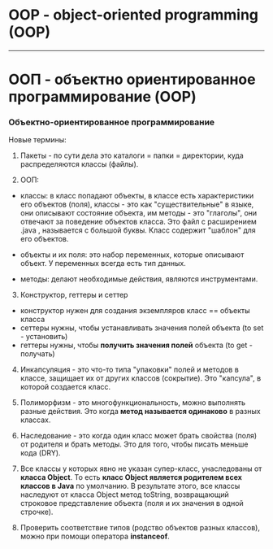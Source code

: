 # OOP - object-oriented programming (OOP)


__________________________________________________


# ООП - объектно ориентированное программирование (OOP)

### Объектно-ориентированное программирование
Новые термины:
1. Пакеты - по сути дела это каталоги = папки = директории, куда распределяются классы (файлы).  

2. ООП:
- классы: в класс попадают объекты, в классе есть характеристики его объектов (поля), 
классы - это как "существительные" в языке, они описывают состояние объекта,
им методы - это "глаголы", они отвечают за поведение объектов класса.
Это файл с расширением .java , называется с большой буквы.
Класс содержит "шаблон" для его объектов. 

- объекты и их поля: это набор переменных, которые описывают объект. У переменных 
всегда есть тип данных.

- методы: делают необходимые действия, являются инструментами. 

3. Конструктор, геттеры и сеттер

- конструктор нужен для создания экземпляров класс == объекты класса
- сеттеры нужны, чтобы устанавливать значения полей объекта (to set - установить)
- геттеры нужны, чтобы **получить значения полей** объекта (to get - получать)

4. Инкапсуляция - это что-то типа "упаковки" полей и методов в классе, 
защищает их от других классов (сокрытие). Это "капсула", в которой создается класс.

5. Полиморфизм - это многофункциональность, можно выполнять разные действия. Это когда
**метод называется одинаково** в разных классах.

6. Наследование - это когда один класс может брать свойства (поля) от родителя и брать методы.
Это для того, чтобы писать меньше кода (DRY).

7. Все классы у которых явно не указан супер-класс, унаследованы от **класса Object**.
   То есть **класс Object является родителем всех классов в Java** по умолчанию.
   В результате этого, все классы наследуют от класса Object метод toString, 
   возвращающий строковое представление объекта (поля и их значения в одной строчке).

8. Проверить соответствие типов (родство объектов разных классов),
   можно при помощи оператора **instanceof**.

